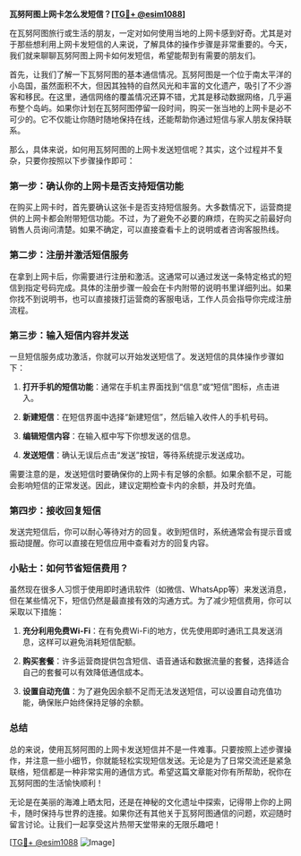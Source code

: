 **瓦努阿图上网卡怎么发短信？[[TG💪+ @esim1088](https://t.me/s/esim1088)]**

在瓦努阿图旅行或生活的朋友，一定对如何使用当地的上网卡感到好奇。尤其是对于那些想利用上网卡发短信的人来说，了解具体的操作步骤是非常重要的。今天，我们就来聊聊瓦努阿图上网卡如何发短信，希望能帮到有需要的朋友们。

首先，让我们了解一下瓦努阿图的基本通信情况。瓦努阿图是一个位于南太平洋的小岛国，虽然面积不大，但因其独特的自然风光和丰富的文化遗产，吸引了不少游客和移民。在这里，通信网络的覆盖情况还算不错，尤其是移动数据网络，几乎遍布整个岛屿。如果你计划在瓦努阿图停留一段时间，购买一张当地的上网卡是必不可少的。它不仅能让你随时随地保持在线，还能帮助你通过短信与家人朋友保持联系。

那么，具体来说，如何用瓦努阿图的上网卡发送短信呢？其实，这个过程并不复杂，只要你按照以下步骤操作即可：

### 第一步：确认你的上网卡是否支持短信功能

在购买上网卡时，首先要确认这张卡是否支持短信服务。大多数情况下，运营商提供的上网卡都会附带短信功能。不过，为了避免不必要的麻烦，在购买之前最好向销售人员询问清楚。如果不确定，可以直接查看卡上的说明或者咨询客服热线。

### 第二步：注册并激活短信服务

在拿到上网卡后，你需要进行注册和激活。这通常可以通过发送一条特定格式的短信到指定号码完成。具体的注册步骤一般会在卡内附带的说明书里详细列出。如果你找不到说明书，也可以直接拨打运营商的客服电话，工作人员会指导你完成注册流程。

### 第三步：输入短信内容并发送

一旦短信服务成功激活，你就可以开始发送短信了。发送短信的具体操作步骤如下：

1. **打开手机的短信功能**：通常在手机主界面找到“信息”或“短信”图标，点击进入。
   
2. **新建短信**：在短信界面中选择“新建短信”，然后输入收件人的手机号码。

3. **编辑短信内容**：在输入框中写下你想发送的信息。

4. **发送短信**：确认无误后点击“发送”按钮，等待系统提示发送成功。

需要注意的是，发送短信时要确保你的上网卡有足够的余额。如果余额不足，可能会影响短信的正常发送。因此，建议定期检查卡内的余额，并及时充值。

### 第四步：接收回复短信

发送完短信后，你可以耐心等待对方的回复。收到短信时，系统通常会有提示音或振动提醒。你可以直接在短信应用中查看对方的回复内容。

### 小贴士：如何节省短信费用？

虽然现在很多人习惯于使用即时通讯软件（如微信、WhatsApp等）来发送消息，但在某些情况下，短信仍然是最直接有效的沟通方式。为了减少短信费用，你可以采取以下措施：

1. **充分利用免费Wi-Fi**：在有免费Wi-Fi的地方，优先使用即时通讯工具发送消息，这样可以避免消耗短信配额。

2. **购买套餐**：许多运营商提供包含短信、语音通话和数据流量的套餐，选择适合自己的套餐可以有效降低通信成本。

3. **设置自动充值**：为了避免因余额不足而无法发送短信，可以设置自动充值功能，确保账户始终保持足够的余额。

### 总结

总的来说，使用瓦努阿图的上网卡发送短信并不是一件难事。只要按照上述步骤操作，并注意一些小细节，你就能轻松实现短信发送。无论是为了日常交流还是紧急联络，短信都是一种非常实用的通信方式。希望这篇文章能对你有所帮助，祝你在瓦努阿图的生活愉快顺利！

无论是在美丽的海滩上晒太阳，还是在神秘的文化遗址中探索，记得带上你的上网卡，随时保持与世界的连接。如果你还有其他关于瓦努阿图通信的问题，欢迎随时留言讨论。让我们一起享受这片热带天堂带来的无限乐趣吧！

[[TG💪+ @esim1088](https://t.me/s/esim1088) ![Image](https://i.postimg.cc/4NQfJmqS/Snipaste-2025-05-13-00-14-12.png)]